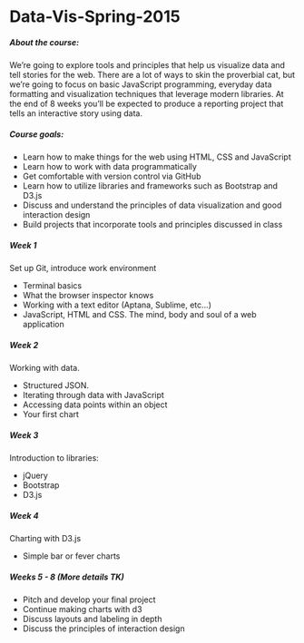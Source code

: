 # Data-Vis-Spring-2015

##### About the course:
We’re going to explore tools and principles that help us visualize data and tell stories for the web. There are a lot of ways to skin the proverbial cat, but we’re going to focus on basic JavaScript programming, everyday data formatting and visualization techniques that leverage modern libraries. At the end of 8 weeks you’ll be expected to produce a reporting project that tells an interactive story using data.

##### Course goals:
* Learn how to make things for the web using HTML, CSS and JavaScript
* Learn how to work with data programmatically
* Get comfortable with version control via GitHub
* Learn how to utilize libraries and frameworks such as Bootstrap and D3.js
* Discuss and understand the principles of data visualization and good interaction design
* Build projects that incorporate tools and principles discussed in class

##### Week 1
Set up Git, introduce work environment
* Terminal basics
* What the browser inspector knows
* Working with a text editor (Aptana, Sublime, etc…)
* JavaScript, HTML and CSS. The mind, body and soul of a web application

##### Week 2
Working with data.
* Structured JSON.
* Iterating through data with JavaScript
* Accessing data points within an object
* Your first chart

##### Week 3
Introduction to libraries:
* jQuery
* Bootstrap
* D3.js

##### Week 4
Charting with D3.js
* Simple bar or fever charts

##### Weeks 5 - 8 (More details TK)
* Pitch and develop your final project
* Continue making charts with d3
* Discuss layouts and labeling in depth
* Discuss the principles of interaction design
